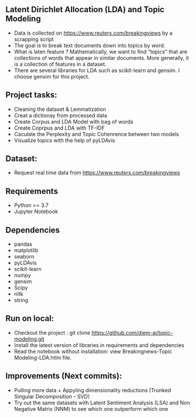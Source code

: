 ## Latent Dirichlet Allocation (LDA) and Topic Modeling
- Data is collected on https://www.reuters.com/breakingviews by a scrapping script
- The goal is to break text documents down into topics by word. 
- What is laten feature ? Mathematically, we want to find “topics” that are collections of words that appear in similar documents. More generally, it is a collection of features in a dataset.
- There are several libraries for LDA such as scikit-learn and gensim. I choose gensim for this project.

## Project tasks:
- Cleaning the dataset & Lemmatization
- Creat a dictionay from processed data
- Create Corpus and LDA Model with bag of words
- Create Coprpus and LDA with TF-IDF
- Caculate the Perplexity and Topic Cohenrence between two models
- Visualize topics with the help of pyLDAvis
## Dataset:
- Request real time data from https://www.reuters.com/breakingviews

## Requirements
- Python >= 3.7
- Jupyter Notebook

## Dependencies
- pandas
- matplotlib
- seaborn
- pyLDAvis
- scikit-learn
- numpy
- gensim
- Scipy
- nltk
- string

## Run on local:
- Checkout the project : git clone https://github.com/diem-ai/topic-modeling.git
- Install the latest version of libraries in requirements and dependencies
- Read the notebook without installation: view Breakingnews-Topic Modeling-LDA.htlm file.

## Improvements (Next commits):
- Pulling more data + Appyling dimensionality reductions (Trunked Singular Decomposition - SVD)
- Try out the same datasets with Latent Sentiment Analysis (LSA) and Non Negative Matrix (NNM) to see which one outperform which one

